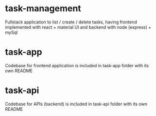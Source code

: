 # task-management
 Fullstack application to list / create / delete tasks, having frontend implemented with react + material UI and backend with node (express) + mySql

# task-app 
 Codebase for frontend application is included in task-app folder with its own README

# task-api
 Codebase for APIs (backend) is included in task-api folder with its own README
